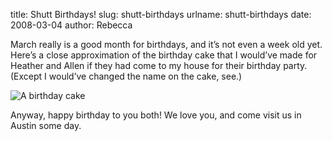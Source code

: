 title: Shutt Birthdays!
slug: shutt-birthdays
urlname: shutt-birthdays
date: 2008-03-04
author: Rebecca

March really is a good month for birthdays, and it&#x02bc;s not even a week old
yet. Here&#x02bc;s a close approximation of the birthday cake that I
would&#x02bc;ve made for Heather and Allen if they had come to my house for
their birthday party. (Except I would&#x02bc;ve changed the name on the cake,
see.)

<img src="{static}/images/2008-03-04-cake.jpg" alt="A birthday cake" class="img-fluid" />

Anyway, happy birthday to you both! We love you, and come visit us in Austin
some day.
